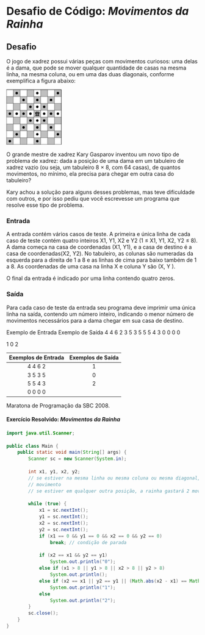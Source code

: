 # Desafio de Código: _Movimentos da Rainha_

## Desafio

O jogo de xadrez possui várias peças com movimentos curiosos: uma delas é a dama, que pode se mover qualquer quantidade de casas na mesma linha, na mesma coluna, ou em uma das duas diagonais, conforme exemplifica a figura abaixo:

![Board image](/desafio-6-rainha/images/queenboard.png)

O grande mestre de xadrez Kary Gasparov inventou um novo tipo de problema de xadrez: dada a posição de uma dama em um tabuleiro de xadrez vazio (ou seja, um tabuleiro 8 × 8, com 64 casas), de quantos movimentos, no mínimo, ela precisa para chegar em outra casa do tabuleiro?

Kary achou a solução para alguns desses problemas, mas teve dificuldade com outros, e por isso pediu que você escrevesse um programa que resolve esse tipo de problema.

### Entrada

A entrada contém vários casos de teste. A primeira e única linha de cada caso de teste contém quatro inteiros X1, Y1, X2 e Y2 (1 ≤ X1, Y1, X2, Y2 ≤ 8). A dama começa na casa de coordenadas (X1, Y1), e a casa de destino é a casa de coordenadas(X2, Y2). No tabuleiro, as colunas são numeradas da esquerda para a direita de 1 a 8 e as linhas de cima para baixo também de 1 a 8. As coordenadas de uma casa na linha X e coluna Y são (X, Y ).

O final da entrada é indicado por uma linha contendo quatro zeros.

### Saída

Para cada caso de teste da entrada seu programa deve imprimir uma única linha na saída, contendo um número inteiro, indicando o menor número de movimentos necessários para a dama chegar em sua casa de destino.

Exemplo de Entrada Exemplo de Saída
4 4 6 2
3 5 3 5
5 5 4 3
0 0 0 0

1
0
2

| **Exemplos de Entrada** | **Exemplos de Saída** |
|:-----------------------:|:---------------------:|
| 4 4 6 2                 | 1                     |
| 3 5 3 5                 | 0                     |
| 5 5 4 3                 | 2                     |
| 0 0 0 0                 |                       |

Maratona de Programação da SBC 2008.

#### Exercício Resolvido: _Movimentos da Rainha_

```java
import java.util.Scanner;

public class Main {
    public static void main(String[] args) {
        Scanner sc = new Scanner(System.in);

        int x1, y1, x2, y2;
        // se estiver na mesma linha ou mesma coluna ou mesma diagonal, gasta 1
        // movimento
        // se estiver em qualquer outra posição, a rainha gastará 2 movimentos!

        while (true) {
            x1 = sc.nextInt();
            y1 = sc.nextInt();
            x2 = sc.nextInt();
            y2 = sc.nextInt();
            if (x1 == 0 && y1 == 0 && x2 == 0 && y2 == 0)
                break; // condição de parada

            if (x2 == x1 && y2 == y1)
                System.out.println("0");
            else if (x1 > 8 || y1 > 8 || x2 > 8 || y2 > 8)
                System.out.println();
            else if (x2 == x1 || y2 == y1 || (Math.abs(x2 - x1) == Math.abs(y2 - y1)))
                System.out.println("1");
            else
                System.out.println("2");
        }
        sc.close();
    }
}
```
